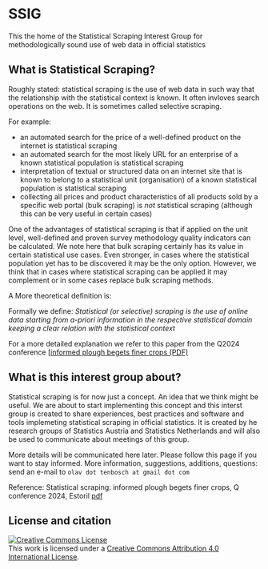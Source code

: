 # SSIG
This the home of the Statistical Scraping Interest Group for methodologically sound use of web data in official statistics

## What is Statistical Scraping?

Roughly stated: statistical scraping is the use of web data in such way that the relationship with the statistical context is known.
It often invloves search operations on the web. It is sometimes called selective scraping.

For example:
- an automated search for the price of a well-defined product on the internet is statistical scraping
- an automated search for the most likely URL for an enterprise of a known statistical population is statistical scraping
- interpretation of textual or structured data on an internet site that is known to belong to a statistical unit (organisation) of a known statistical population is statistical scraping
- collecting all prices and product characteristics of all products sold by a specific web portal (bulk scraping) is *not* statistical scraping (although this can be very useful in certain cases)

One of the advantages of statistical scraping is that if applied on the unit level, well-defined and proven survey methodology quality indicators can be calculated.
We note here that bulk scraping certainly has its value in certain statistical use cases. Even stronger, in cases where the statistical population yet has to be discovered it may be the only option.
However, we think that in cases where statistical scraping can be applied it may complement or in some cases replace bulk scraping methods.   

A More theoretical definition is:

Formally we define:
*Statistical (or selective) scraping is the use of online data starting from a-priori information in the respective statistical domain keeping a clear relation with the statistical context*

For a more detailed explanation we refer to this paper from the Q2024 conference [[informed plough begets finer crops (PDF)](https://www.researchgate.net/publication/380532685_Statistical_scraping_informed_plough_begets_finer_crops)

## What is this interest group about?

Statistical scraping is for now just a concept. An idea that we think might be useful.
We are about to start implementing this concept and this interst group is created to share experiences, best practices and software and tools implemeting statistical scraping in official statistics.
It is created by he research groups of Statistics Austria and Statistics Netherlands and will also be used to communicate about meetings of this group.

More details will be communicated here later.
Please follow this page if you want to stay informed.
More information, suggestions, additions, questions: send an e-mail to `olav dot tenbosch at gmail dot com`

Reference:
Statistical scraping: informed plough begets finer crops, Q conference 2024, Estoril
[pdf](https://www.researchgate.net/publication/380532685_Statistical_scraping_informed_plough_begets_finer_crops)


## License and citation

[![Creative Commons License](https://i.creativecommons.org/l/by/4.0/88x31.png)](http://creativecommons.org/licenses/by/4.0/)  
This work is licensed under a [Creative Commons Attribution 4.0 International License](http://creativecommons.org/licenses/by/4.0/).
